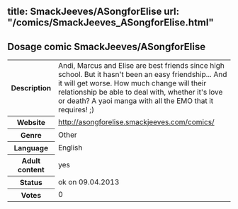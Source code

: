 title: SmackJeeves/ASongforElise
url: "/comics/SmackJeeves_ASongforElise.html"
---
Dosage comic SmackJeeves/ASongforElise
-----------------------------------------

<table class="comicinfo">
<tr>
<th>Description</th><td>Andi, Marcus and Elise are best friends since high school. But it hasn't been an easy friendship... And it will get worse. How much change will their relationship be able to deal with, whether it's love or death? A yaoi manga with all the EMO that it requires! ;)</td>
</tr>
<tr>
<th>Website</th><td><a href="http://asongforelise.smackjeeves.com/comics/">http://asongforelise.smackjeeves.com/comics/</a></td>
</tr>
<tr>
<th>Genre</th><td>Other</td>
</tr>
<tr>
<th>Language</th><td>English</td>
</tr>
<tr>
<th>Adult content</th><td>yes</td>
</tr>
<tr>
<th>Status</th><td>ok on 09.04.2013</td>
</tr>
<tr>
<th>Votes</th><td>0</div></td>
</tr>
</table>

